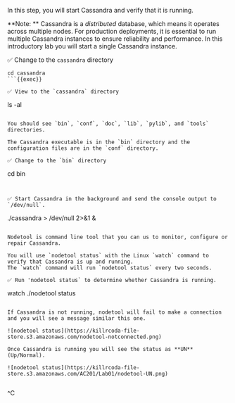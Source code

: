 In this step, you will start Cassandra and verify that it is running.

**Note: ** Cassandra is a *distributed* database, which means it operates across multiple nodes. For production deployments, it is essential to run multiple Cassandra instances to ensure reliability and performance. In this introductory lab you will start a single Cassandra instance.

✅ Change to the `cassandra` directory
```
cd cassandra
```{{exec}}

✅ View to the `cassandra` directory
```
ls -al
```{{exec}}

You should see `bin`, `conf`, `doc`, `lib`, `pylib`, and `tools` directories.

The Cassandra executable is in the `bin` directory and the configuration files are in the `conf` directory.

✅ Change to the `bin` directory
```
cd bin
```{{exec}}


✅ Start Cassandra in the background and send the console output to `/dev/null`.
```
./cassandra > /dev/null 2>&1 &
```{{exec}}

Nodetool is command line tool that you can us to monitor, configure or repair Cassandra.

You will use `nodetool status` with the Linux `watch` command to verify that Cassandra is up and running. 
The `watch` command will run `nodetool status` every two seconds.

✅ Run 'nodetool status` to determine whether Cassandra is running.
```
watch ./nodetool status
```{{exec}}

If Cassandra is not running, nodetool will fail to make a connection and you will see a message similar this one.

![nodetool status](https://killrcoda-file-store.s3.amazonaws.com/nodetool-notconnected.png)

Once Cassandra is running you will see the status as **UN** (Up/Normal).

![nodetool status](https://killrcoda-file-store.s3.amazonaws.com/AC201/Lab01/nodetool-UN.png)


```
^C
```{{exec ctrl-seq}}